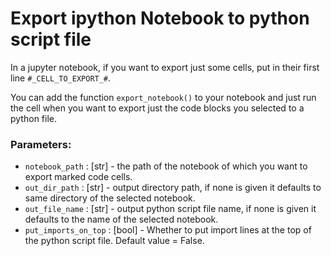 # Export ipython Notebook to python script file

In a jupyter notebook, if you want to export just some cells, put in their first line `#_CELL_TO_EXPORT_#`.

You can add the function `export_notebook()` to your notebook and just run the cell when you want to export just the code blocks you selected to a python file.

### Parameters:
- `notebook_path` : [str] - the path of the notebook of which you want to export marked code cells.
- `out_dir_path` : [str] - output directory path, if none is given it defaults to same directory of the selected notebook.
- `out_file_name` : [str] - output python script file name, if none is given it defaults to the name of the selected notebook.
- `put_imports_on_top` : [bool] - Whether to put import lines at the top of the python script file. Default value = False.
